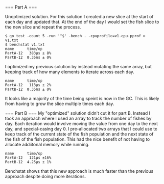 === Part A ===

Unoptimized solution. For this solution I created a new slice at the start of each day and updated that. At the end of the day I would set the fish slice to the new slice and repeat the process.

~~~~
$ go test -count 5 -run '^$' -bench . -cpuprofile=v1.cpu.pprof > v1.txt
$ benchstat v1.txt
name      time/op
PartA-12   383µs ± 8%
PartB-12  0.35ns ± 0%
~~~~

I optimized my previous solution by instead mutating the same array, but keeping track of how many elements to iterate across each day.

~~~~
name      time/op
PartA-12   113µs ± 2%
PartB-12  0.35ns ± 0%
~~~~

It looks like a majority of the time being speint is now in the GC. This is likely from having to grow the slice multiple times each day.

=== Part B ===
My "optimized" solution didn't cut it for part B. Instead I took an approach where I used an array to track the number of fishes by day. Each iteration would involve moving the value from one day to the next day, and special-casing day 0. I pre-allocated two arrays that I could use to keep track of the current state of the fish population and the next state of the fish of the fish population. This had the nice benefit of not having to allocate addiitonal memory while running.

~~~~
name      time/op
PartA-12   121µs ±16%
PartB-12  4.25µs ± 1%
~~~~

Benchstat shows that this new approach is much faster than the previous approach despite doing more iterations.